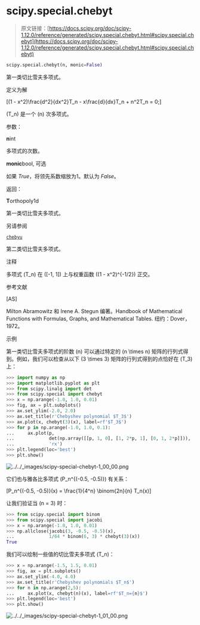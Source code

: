 # scipy.special.chebyt

> 原文链接：[https://docs.scipy.org/doc/scipy-1.12.0/reference/generated/scipy.special.chebyt.html#scipy.special.chebyt](https://docs.scipy.org/doc/scipy-1.12.0/reference/generated/scipy.special.chebyt.html#scipy.special.chebyt)

```py
scipy.special.chebyt(n, monic=False)
```

第一类切比雪夫多项式。

定义为解

\[(1 - x^2)\frac{d^2}{dx^2}T_n - x\frac{d}{dx}T_n + n^2T_n = 0;\]

\(T_n\) 是一个 \(n\) 次多项式。

参数：

**n**int

多项式的次数。

**monic**bool, 可选

如果 *True*，将领先系数缩放为1。默认为 *False*。

返回：

**T**orthopoly1d

第一类切比雪夫多项式。

另请参阅

[`chebyu`](scipy.special.chebyu.html#scipy.special.chebyu)

第二类切比雪夫多项式。

注释

多项式 \(T_n\) 在 \([-1, 1]\) 上与权重函数 \((1 - x^2)^{-1/2}\) 正交。

参考文献

[AS]

Milton Abramowitz 和 Irene A. Stegun 编著。Handbook of Mathematical Functions with Formulas, Graphs, and Mathematical Tables. 纽约：Dover，1972。

示例

第一类切比雪夫多项式的阶数 \(n\) 可以通过特定的 \(n \times n\) 矩阵的行列式得到。例如，我们可以检查从以下 \(3 \times 3\) 矩阵的行列式得到的点恰好在 \(T_3\) 上：

```py
>>> import numpy as np
>>> import matplotlib.pyplot as plt
>>> from scipy.linalg import det
>>> from scipy.special import chebyt
>>> x = np.arange(-1.0, 1.0, 0.01)
>>> fig, ax = plt.subplots()
>>> ax.set_ylim(-2.0, 2.0)
>>> ax.set_title(r'Chebyshev polynomial $T_3$')
>>> ax.plot(x, chebyt(3)(x), label=rf'$T_3$')
>>> for p in np.arange(-1.0, 1.0, 0.1):
...     ax.plot(p,
...             det(np.array([[p, 1, 0], [1, 2*p, 1], [0, 1, 2*p]])),
...             'rx')
>>> plt.legend(loc='best')
>>> plt.show() 
```

![../../_images/scipy-special-chebyt-1_00_00.png](../Images/a973428bda8ea1e0b60109b3958a30ac.png)

它们也与雅各比多项式 \(P_n^{(-0.5, -0.5)}\) 有关系：

\[P_n^{(-0.5, -0.5)}(x) = \frac{1}{4^n} \binom{2n}{n} T_n(x)\]

让我们验证当 \(n = 3\) 时：

```py
>>> from scipy.special import binom
>>> from scipy.special import jacobi
>>> x = np.arange(-1.0, 1.0, 0.01)
>>> np.allclose(jacobi(3, -0.5, -0.5)(x),
...             1/64 * binom(6, 3) * chebyt(3)(x))
True 
```

我们可以绘制一些值的切比雪夫多项式 \(T_n\)：

```py
>>> x = np.arange(-1.5, 1.5, 0.01)
>>> fig, ax = plt.subplots()
>>> ax.set_ylim(-4.0, 4.0)
>>> ax.set_title(r'Chebyshev polynomials $T_n$')
>>> for n in np.arange(2,5):
...     ax.plot(x, chebyt(n)(x), label=rf'$T_n={n}$')
>>> plt.legend(loc='best')
>>> plt.show() 
```

![../../_images/scipy-special-chebyt-1_01_00.png](../Images/051f638b8009aae8dba9db2a9aaf5661.png)

